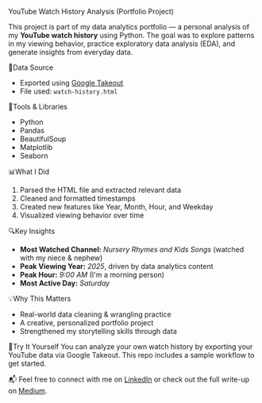  YouTube Watch History Analysis (Portfolio Project)

This project is part of my data analytics portfolio — a personal analysis of my **YouTube watch history** using Python. 
The goal was to explore patterns in my viewing behavior, practice exploratory data analysis (EDA), and generate insights from everyday data.

📁Data Source
- Exported using [Google Takeout](https://takeout.google.com/)
- File used: `watch-history.html`

🧰Tools & Libraries
- Python
- Pandas
- BeautifulSoup
- Matplotlib
- Seaborn

📊What I Did
1. Parsed the HTML file and extracted relevant data
2. Cleaned and formatted timestamps
3. Created new features like Year, Month, Hour, and Weekday
4. Visualized viewing behavior over time

🔍Key Insights
- **Most Watched Channel:** *Nursery Rhymes and Kids Songs* (watched with my niece & nephew)
- **Peak Viewing Year:** *2025*, driven by data analytics content
- **Peak Hour:** *9:00 AM* (I'm a morning person)
- **Most Active Day:** *Saturday*

💡Why This Matters
- Real-world data cleaning & wrangling practice
- A creative, personalized portfolio project
- Strengthened my storytelling skills through data

 🚀Try It Yourself
You can analyze your own watch history by exporting your YouTube data via Google Takeout. This repo includes a sample workflow to get started.



📬 Feel free to connect with me on [LinkedIn](linkedin.com/in/aminayusuf01/) or check out the full write-up on [Medium](https://medium.com/@oyizaaminat01).

